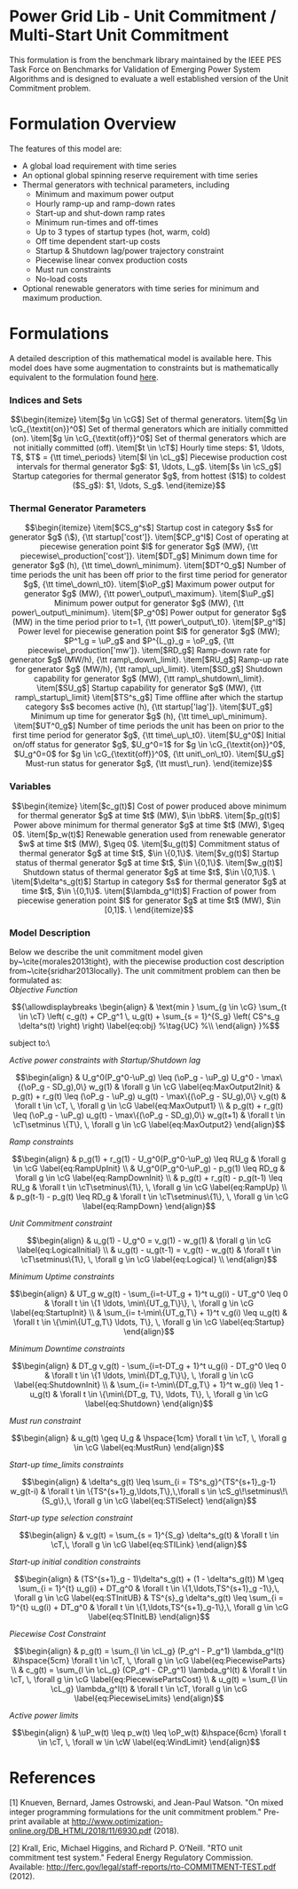 # Power Grid Lib - Unit Commitment / Multi-Start Unit Commitment
This formulation is from the benchmark library maintained by the IEEE PES Task Force on Benchmarks for Validation of Emerging Power System Algorithms and is designed to evaluate a well established version of the Unit Commitment problem.

# Formulation Overview
 The features of this model are:
- A global load requirement with time series
- An optional global spinning reserve requirement with time series
- Thermal generators with technical parameters, including
  - Minimum and maximum power output
  - Hourly ramp-up and ramp-down rates
  - Start-up and shut-down ramp rates
  - Minimum run-times and off-times
  - Up to 3 types of startup types (hot, warm, cold)
  - Off time dependent start-up costs
  - Startup & Shutdown lag/power trajectory constraint
  - Piecewise linear convex production costs
  - Must run constraints
  - No-load costs
- Optional renewable generators with time series for minimum and maximum production.


# Formulations
A detailed description of this mathematical model is available here. This model does have some augmentation to constraints but is mathematically equivalent to the formulation found [here](https://github.com/power-grid-lib/pglib-uc/blob/master/MODEL.pdf).

### Indices and Sets
```math
\begin{itemize}
	\item[$g \in \cG$] Set of thermal generators.
	\item[$g \in \cG_{\textit{on}}^0$] Set of thermal generators which are initially committed (on).
	\item[$g \in \cG_{\textit{off}}^0$] Set of thermal generators which are not initially committed (off).
	\item[$t \in \cT$] Hourly time steps: $1, \ldots, T$, $T$ = {\tt time\_periods}
	\item[$l \in \cL_g$] Piecewise production cost intervals for thermal generator $g$: $1, \ldots, L_g$.
	\item[$s \in \cS_g$] Startup categories for thermal generator $g$, from hottest ($1$) to coldest ($S_g$): $1, \ldots, S_g$.
\end{itemize}
```

### Thermal Generator Parameters
```math
\begin{itemize}
	\item[$CS_g^s$]  Startup cost in category $s$ for generator $g$ (\$), {\tt startup['cost']}.
	\item[$CP_g^l$]  Cost of operating at piecewise generation point $l$ for generator $g$ (MW), {\tt piecewise\_production['cost']}.
	\item[$DT_g$]    Minimum down time for generator $g$ (h), {\tt time\_down\_minimum}.
	\item[$DT^0_g$] Number of time periods the unit has been off prior to the first time period for generator $g$, {\tt time\_down\_t0}.
	\item[$\oP_g$]   Maximum power output for generator $g$ (MW), {\tt power\_output\_maximum}.
	\item[$\uP_g$]   Minimum power output for generator $g$ (MW), {\tt power\_output\_minimum}.
	\item[$P_g^0$]   Power output for generator $g$ (MW) in the time period prior to t=1, {\tt power\_output\_t0}.
	\item[$P_g^l$]   Power level for piecewise generation point $l$ for generator $g$ (MW); $P^1_g = \uP_g$ and $P^{L_g}_g = \oP_g$, {\tt piecewise\_production['mw']}.
	\item[$RD_g$]    Ramp-down rate for generator $g$ (MW/h), {\tt ramp\_down\_limit}.
	\item[$RU_g$]    Ramp-up rate for generator $g$ (MW/h), {\tt ramp\_up\_limit}.
	\item[$SD_g$]    Shutdown capability for generator $g$ (MW), {\tt ramp\_shutdown\_limit}.
	\item[$SU_g$]    Startup capability for generator $g$ (MW), {\tt ramp\_startup\_limit}
	\item[$TS^s_g$] Time offline after which the startup category $s$ becomes active (h), {\tt startup['lag']}.
	\item[$UT_g$]    Minimum up time for generator $g$ (h), {\tt time\_up\_minimum}.
	\item[$UT^0_g$] Number of time periods the unit has been on prior to the first time period for generator $g$, {\tt time\_up\_t0}.
	\item[$U_g^0$]  Initial on/off status for generator $g$, $U_g^0=1$ for $g \in \cG_{\textit{on}}^0$, $U_g^0=0$ for $g \in \cG_{\textit{off}}^0$,  {\tt unit\_on\_t0}.
	\item[$U_g$] 	Must-run status for generator $g$, {\tt must\_run}.
\end{itemize}
```

### Variables
```math
\begin{itemize}
	\item[$c_g(t)$]    Cost of power produced above minimum for thermal generator $g$ at time $t$ (MW), $\in \bbR$.
	\item[$p_g(t)$]    Power above minimum for thermal generator $g$ at time $t$ (MW), $\geq 0$.
	\item[$p_w(t)$]  Renewable generation used from renewable generator $w$ at time $t$ (MW), $\geq 0$.
	\item[$u_g(t)$]    Commitment status of thermal generator $g$ at time $t$, $\in \{0,1\}$.
	\item[$v_g(t)$]    Startup status of thermal generator $g$ at time $t$, $\in \{0,1\}$.
	\item[$w_g(t)$]    Shutdown status of thermal generator $g$ at time $t$, $\in \{0,1\}$. \
	\item[$\delta^s_g(t)$] Startup in category $s$ for thermal generator $g$ at time $t$, $\in \{0,1\}$.
	\item[$\lambda_g^l(t)$]  Fraction of power from piecewise generation point $l$ for generator $g$ at time $t$ (MW), $\in [0,1]$.
\
\end{itemize}
```

### Model Description
Below we describe the unit commitment model given by~\cite{morales2013tight}, with the piecewise production cost description from~\cite{sridhar2013locally}.
The unit commitment problem can then be formulated as:\
*Objective Function*
```math
{\allowdisplaybreaks
\begin{align}
    & \text{min } \sum_{g \in \cG} \sum_{t \in \cT} \left( c_g(t) + CP_g^1 \, u_g(t) + \sum_{s = 1}^{S_g} \left( CS^s_g \delta^s(t) \right) \right) \label{eq:obj} %\tag{UC} %\\
\end{align}
}%
```
subject to:\

*Active power constraints with Startup/Shutdown lag*
```math
\begin{align}
		& U_g^0(P_g^0-\uP_g) \leq (\oP_g - \uP_g) U_g^0 - \max\{(\oP_g - SD_g),0\} w_g(1) & \forall g \in \cG \label{eq:MaxOutput2Init}
		& p_g(t) + r_g(t) \leq (\oP_g - \uP_g) u_g(t) - \max\{(\oP_g - SU_g),0\} v_g(t) & \forall t \in \cT, \, \forall g \in \cG \label{eq:MaxOutput1} \\
		& p_g(t) + r_g(t) \leq (\oP_g - \uP_g) u_g(t) - \max\{(\oP_g - SD_g),0\} w_g(t+1) & \forall t \in \cT\setminus \{T\}, \, \forall g \in \cG \label{eq:MaxOutput2}
\end{align}
```
*Ramp constraints*
```math
\begin{align}
		& p_g(1) + r_g(1) - U_g^0(P_g^0-\uP_g) \leq RU_g & \forall g \in \cG \label{eq:RampUpInit} \\
		& U_g^0(P_g^0-\uP_g) - p_g(1) \leq RD_g & \forall g \in \cG \label{eq:RampDownInit} \\
		& p_g(t) + r_g(t) - p_g(t-1) \leq RU_g & \forall t \in \cT\setminus\{1\}, \, \forall g \in \cG \label{eq:RampUp} \\
		& p_g(t-1) - p_g(t) \leq RD_g & \forall t \in \cT\setminus\{1\}, \, \forall g \in \cG \label{eq:RampDown}
\end{align}
```
*Unit Commitment constraint*
```math
\begin{align}
		& u_g(1) - U_g^0 = v_g(1) - w_g(1) & \forall g \in \cG \label{eq:LogicalInitial} \\
		& u_g(t) - u_g(t-1) = v_g(t) - w_g(t) & \forall t \in \cT\setminus\{1\}, \, \forall g \in \cG \label{eq:Logical} \\
\end{align}
```

*Minimum Uptime constraints*
```math
\begin{align}
		& UT_g w_g(t) - \sum_{i=t-UT_g + 1}^t u_g(i) - UT_g^0 \leq 0 & \forall t \in \{1 \ldots, \min\{UT_g,T\}\}, \, \forall g \in \cG \label{eq:StartupInit} \\
		& \sum_{i= t-\min\{UT_g,T\} + 1}^t v_g(i) \leq u_g(t) & \forall t \in \{\min\{UT_g,T\} \ldots, T\}, \, \forall g \in \cG \label{eq:Startup}
\end{align}
```

*Minimum Downtime constraints*
```math
\begin{align}
		& DT_g v_g(t) - \sum_{i=t-DT_g + 1}^t u_g(i) - DT_g^0 \leq 0 & \forall t \in \{1 \ldots, \min\{DT_g,T\}\}, \, \forall g \in \cG \label{eq:ShutdownInit} \\
		& \sum_{i= t-\min\{DT_g,T\} + 1}^t w_g(i) \leq 1 - u_g(t) & \forall t \in \{\min\{DT_g, T\}, \ldots, T\}, \, \forall g \in \cG \label{eq:Shutdown}
\end{align}
```

*Must run constraint*
```math
\begin{align}
		& u_g(t) \geq U_g & \hspace{1cm} \forall t \in \cT, \, \forall g \in \cG \label{eq:MustRun}
\end{align}
```
*Start-up time_limits constraints*
```math
\begin{align}
		& \delta^s_g(t) \leq \sum_{i = TS^s_g}^{TS^{s+1}_g-1} w_g(t-i) & \forall t \in \{TS^{s+1}_g,\ldots,T\},\,\forall s \in \cS_g\!\setminus\!\{S_g\},\,  \forall g \in \cG \label{eq:STISelect}
\end{align}
```

*Start-up type selection constraint*
```math
\begin{align}
		& v_g(t) = \sum_{s = 1}^{S_g} \delta^s_g(t) & \forall t \in \cT,\, \forall g \in \cG \label{eq:STILink}
\end{align}
```

*Start-up initial condition constraints*
```math
\begin{align}
		& (TS^{s+1}_g - 1)\delta^s_g(t) + (1 - \delta^s_g(t)) M \geq \sum_{i = 1}^{t} u_g(i) + DT_g^0 & \forall t \in \{1,\ldots,TS^{s+1}_g -1\},\, \forall g \in \cG \label{eq:STInitUB}
		& TS^{s}_g \delta^s_g(t)  \leq \sum_{i = 1}^{t} u_g(i) + DT_g^0 & \forall t \in \{1,\ldots,TS^{s+1}_g-1\},\, \forall g \in \cG \label{eq:STInitLB}
\end{align}
```

*Piecewise Cost Constraint*
```math
\begin{align}
		& p_g(t) = \sum_{l \in \cL_g} (P_g^l - P_g^1) \lambda_g^l(t) &\hspace{5cm} \forall t \in \cT, \, \forall g \in \cG \label{eq:PiecewiseParts} \\
		& c_g(t) = \sum_{l \in \cL_g} (CP_g^l - CP_g^1) \lambda_g^l(t) & \forall t \in \cT, \, \forall g \in \cG \label{eq:PiecewisePartsCost} \\
		& u_g(t) = \sum_{l \in \cL_g} \lambda_g^l(t) & \forall t \in \cT, \forall g \in \cG \label{eq:PiecewiseLimits}
\end{align}
```

*Active power limits*
```math
\begin{align}
		& \uP_w(t) \leq p_w(t) \leq \oP_w(t) &\hspace{6cm} \forall t \in \cT, \, \forall w \in \cW \label{eq:WindLimit}
\end{align}
```

# References

[1] Knueven, Bernard, James Ostrowski, and Jean-Paul Watson. "On mixed integer programming formulations for the unit commitment problem." Pre-print available at http://www.optimization-online.org/DB_HTML/2018/11/6930.pdf (2018).

[2] Krall, Eric, Michael Higgins, and Richard P. O’Neill. "RTO unit commitment test system." Federal Energy Regulatory Commission. Available: http://ferc.gov/legal/staff-reports/rto-COMMITMENT-TEST.pdf (2012).
